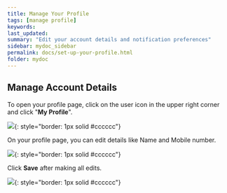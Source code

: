 ```yaml
---
title: Manage Your Profile
tags: [manage profile]
keywords:
last_updated:
summary: "Edit your account details and notification preferences"
sidebar: mydoc_sidebar
permalink: docs/set-up-your-profile.html
folder: mydoc
---
```


## Manage Account Details
To open your profile page, click on the user icon in the upper right corner and click "**My Profile**". 

![](images/manage_account_1.png){: style="border: 1px solid #cccccc"}

On your profile page, you can edit details like Name and Mobile number. 

![](images/manage_account_2.png){: style="border: 1px solid #cccccc"}

Click **Save** after making all edits.

![](images/manage_account_2.png){: style="border: 1px solid #cccccc"}